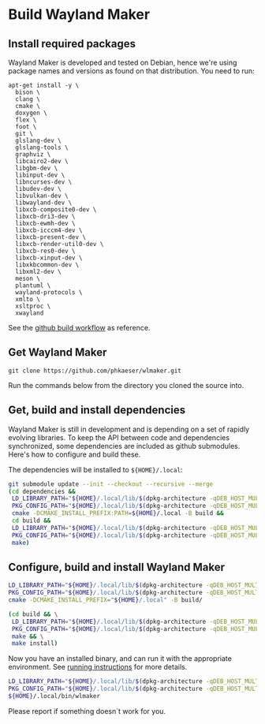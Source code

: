# Build Wayland Maker

## Install required packages

Wayland Maker is developed and tested on Debian, hence we're using package
names and versions as found on that distribution. You need to run:

```
apt-get install -y \
  bison \
  clang \
  cmake \
  doxygen \
  flex \
  foot \
  git \
  glslang-dev \
  glslang-tools \
  graphviz \
  libcairo2-dev \
  libgbm-dev \
  libinput-dev \
  libncurses-dev \
  libudev-dev \
  libvulkan-dev \
  libwayland-dev \
  libxcb-composite0-dev \
  libxcb-dri3-dev \
  libxcb-ewmh-dev \
  libxcb-icccm4-dev \
  libxcb-present-dev \
  libxcb-render-util0-dev \
  libxcb-res0-dev \
  libxcb-xinput-dev \
  libxkbcommon-dev \
  libxml2-dev \
  meson \
  plantuml \
  wayland-protocols \
  xmlto \
  xsltproc \
  xwayland
```

See the [github build workflow](../.github/workflows/build-for-linux.yml) as reference.

## Get Wayland Maker

```
git clone https://github.com/phkaeser/wlmaker.git
```

Run the commands below from the directory you cloned the source into.

## Get, build and install dependencies

Wayland Maker is still in development and is depending on a set of rapidly
evolving libraries. To keep the API between code and dependencies synchronized,
some dependencies are included as github submodules. Here's how to configure 
and build these.

The dependencies will be installed to `${HOME}/.local`:

``` bash
git submodule update --init --checkout --recursive --merge
(cd dependencies &&
 LD_LIBRARY_PATH="${HOME}/.local/lib/$(dpkg-architecture -qDEB_HOST_MULTIARCH)" \
 PKG_CONFIG_PATH="${HOME}/.local/lib/$(dpkg-architecture -qDEB_HOST_MULTIARCH)/pkgconfig/:${HOME}/.local/share/pkgconfig/" \
 cmake -DCMAKE_INSTALL_PREFIX:PATH=${HOME}/.local -B build &&
 cd build &&
 LD_LIBRARY_PATH="${HOME}/.local/lib/$(dpkg-architecture -qDEB_HOST_MULTIARCH)" \
 PKG_CONFIG_PATH="${HOME}/.local/lib/$(dpkg-architecture -qDEB_HOST_MULTIARCH)/pkgconfig/:${HOME}/.local/share/pkgconfig/" \
 make)
```

## Configure, build and install Wayland Maker

```bash
LD_LIBRARY_PATH="${HOME}/.local/lib/$(dpkg-architecture -qDEB_HOST_MULTIARCH)" \
PKG_CONFIG_PATH="${HOME}/.local/lib/$(dpkg-architecture -qDEB_HOST_MULTIARCH)/pkgconfig/:${HOME}/.local/share/pkgconfig/" \
cmake -DCMAKE_INSTALL_PREFIX="${HOME}/.local" -B build/
```

``` bash
(cd build && \
 LD_LIBRARY_PATH="${HOME}/.local/lib/$(dpkg-architecture -qDEB_HOST_MULTIARCH)" \
 PKG_CONFIG_PATH="${HOME}/.local/lib/$(dpkg-architecture -qDEB_HOST_MULTIARCH)/pkgconfig/:${HOME}/.local/share/pkgconfig/" \
 make && \
 make install)
```

Now you have an installed binary, and can run it with the appropriate
environment. See [running instructions](RUN.md) for more details.

```bash
LD_LIBRARY_PATH="${HOME}/.local/lib/$(dpkg-architecture -qDEB_HOST_MULTIARCH)" \
PKG_CONFIG_PATH="${HOME}/.local/lib/$(dpkg-architecture -qDEB_HOST_MULTIARCH)/pkgconfig/:${HOME}/.local/share/pkgconfig/" \
${HOME}/.local/bin/wlmaker
```

Please report if something doesn´t work for you.
